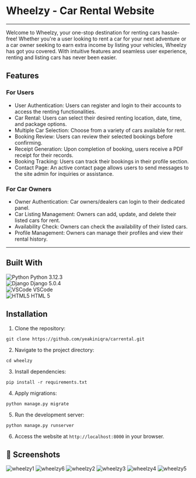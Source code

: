 <h1>Wheelzy - Car Rental Website</h1>
<hr>
<p>Welcome to Wheelzy, your one-stop destination for renting cars hassle-free! Whether you're a user looking to rent a car for your next adventure or a car owner seeking to earn extra income by listing your vehicles, Wheelzy has got you covered. With intuitive features and seamless user experience, renting and listing cars has never been easier.</p>


<h2>Features</h2>

<h3>For Users</h3>
<ul>
    <li>User Authentication: Users can register and login to their accounts to access the renting functionalities.</li>
    <li>Car Rental: Users can select their desired renting location, date, time, and package options.</li>
    <li>Multiple Car Selection: Choose from a variety of cars available for rent.</li>
    <li>Booking Review: Users can review their selected bookings before confirming.</li>
    <li>Receipt Generation: Upon completion of booking, users receive a PDF receipt for their records.</li>
    <li>Booking Tracking: Users can track their bookings in their profile section.</li>
    <li>Contact Page: An active contact page allows users to send messages to the site admin for inquiries or assistance.</li>
</ul>

<h3>For Car Owners</h3>
<ul>
    <li>Owner Authentication: Car owners/dealers can login to their dedicated panel.</li>
    <li>Car Listing Management: Owners can add, update, and delete their listed cars for rent.</li>
    <li>Availability Check: Owners can check the availability of their listed cars.</li>
    <li>Profile Management: Owners can manage their profiles and view their rental history.</li>
</ul>
<hr>
<h2>Built With</h2>
<p>
    <img src="https://img.icons8.com/color/48/000000/python.png" alt="Python"> Python 3.12.3 <br>
    <img src="https://img.icons8.com/color/48/000000/django.png" alt="Django"> Django 5.0.4 <br>
    <img src="https://img.icons8.com/color/48/000000/visual-studio-code-2019.png" alt="VSCode"> VSCode <br>
    <img src="https://img.icons8.com/color/48/000000/html-5.png" alt="HTML5"> HTML 5 <br>
</p>

<h2>Installation</h2>
<ol>
    <li>Clone the repository:</li>
</ol>

<pre><code>git clone https://github.com/yeakiniqra/carrental.git</code></pre>

<ol start="2">
    <li>Navigate to the project directory:</li>
</ol>

<pre><code>cd wheelzy</code></pre>

<ol start="3">
    <li>Install dependencies:</li>
</ol>

<pre><code>pip install -r requirements.txt</code></pre>

<ol start="4">
    <li>Apply migrations:</li>
</ol>

<pre><code>python manage.py migrate</code></pre>

<ol start="5">
    <li>Run the development server:</li>
</ol>

<pre><code>python manage.py runserver</code></pre>

<ol start="6">
    <li>Access the website at <code>http://localhost:8000</code> in your browser.</li>
</ol>

<h2>📸 Screenshots</h2>



![wheelzy1](https://github.com/yeakiniqra/carrental/assets/108855634/e710f187-d2ce-44c1-84cd-1a50e2f320dc)
![wheelzy6](https://github.com/yeakiniqra/carrental/assets/108855634/1b3d3612-d0cc-4304-afce-39843ce3817a)
![wheelzy2](https://github.com/yeakiniqra/carrental/assets/108855634/b0ce1218-d547-471f-8fa6-4a6b7991c6e1)
![wheelzy3](https://github.com/yeakiniqra/carrental/assets/108855634/c53c8e8e-3f9c-4f55-96ff-97442a2bb5c1)
![wheelzy4](https://github.com/yeakiniqra/carrental/assets/108855634/39e3a323-b099-4ac8-b0d3-86ea452d475d)
![wheelzy5](https://github.com/yeakiniqra/carrental/assets/108855634/66eb6b9a-f6fa-44f3-bd0c-09114a720bb9)







